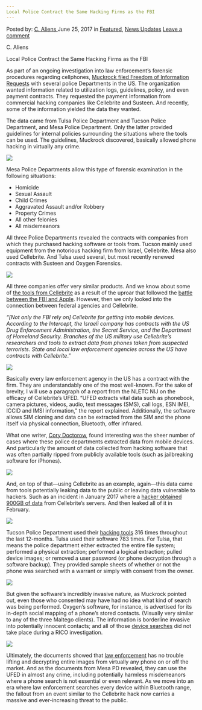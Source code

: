 ```yaml
---
Local Police Contract the Same Hacking Firms as the FBI
---
```

<article class="post-listing post-20878 post type-post status-publish format-standard has-post-thumbnail hentry  tag-contract tag-fbi tag-firms tag-hacking tag-local tag-police">
    <div class="post-inner">
        <span>Posted by: <a href="https://www.deepdotweb.com/author/caliens/" title="">C. Aliens </a></span>
    <span>June 25, 2017</span>
    <span>in <a href="https://www.deepdotweb.com/category/deepdot-news/" rel="category tag">Featured</a>, <a href="https://www.deepdotweb.com/category/news-updates/" rel="category tag">News Updates</a></span>
    <span><a href="https://www.deepdotweb.com/2017/06/25/local-police-contract-hacking-firms-fbi/#respond">Leave a comment</a></span>
    </p>
    <div class="clear"></div>
    <div class="entry">
    <p>C. Aliens</p>
    <p>Local Police Contract the Same Hacking Firms as the FBI</p>
    <p>As part of an ongoing investigation into law enforcement’s forensic procedures regarding cellphones, <a href="https://www.muckrock.com/news/archives/2017/jun/05/tulsa-tucson-cellebrite/">Muckrock filed Freedom of Information Requests</a> with several police Departments in the US. The organization wanted information related to utilization logs, guidelines, policy, and even payment contracts. They requested the payment information from commercial hacking companies like Cellebrite and Susteen. And recently, some of the information yielded the data they wanted.</p>
    <p>The data came from Tulsa Police Department and Tucson Police Department, and Mesa Police Department. Only the latter provided guidelines for internal policies surrounding the situations where the tools can be used. The guidelines, Muckrock discovered, basically allowed phone hacking in virtually any crime.</p>
    <p><img class="wp-image-20885 aligncenter" src="https://www.deepdotweb.com/wp-content/uploads/2017/06/word-image-153.jpeg" srcset="https://www.deepdotweb.com/wp-content/uploads/2017/06/word-image-153.jpeg 800w, https://www.deepdotweb.com/wp-content/uploads/2017/06/word-image-153-300x225.jpeg 300w" sizes="(max-width: 800px) 100vw, 800px" /></p>
    <p>Mesa Police Departments allow this type of forensic examination in the following situations:</p>
    <ul>
    <li>Homicide</li>
    <li>Sexual Assault</li>
    <li>Child Crimes</li>
    <li>Aggravated Assault and/or Robbery</li>
    <li>Property Crimes</li>
    <li>All other felonies</li>
    <li>All misdemeanors</li>
    </ul>
    <p>All three Police Departments revealed the contracts with companies from which they purchased hacking software or tools from. Tucson mainly used equipment from the notorious hacking firm from Israel, Cellebrite. Mesa also used Cellebrite. And Tulsa used several, but most recently renewed contracts with Susteen and Oxygen Forensics.</p>
    <p><img class="wp-image-20886 aligncenter" src="https://www.deepdotweb.com/wp-content/uploads/2017/06/word-image-154.jpeg" srcset="https://www.deepdotweb.com/wp-content/uploads/2017/06/word-image-154.jpeg 800w, https://www.deepdotweb.com/wp-content/uploads/2017/06/word-image-154-300x233.jpeg 300w" sizes="(max-width: 800px) 100vw, 800px" /></p>
    <p>All three companies offer very similar products. And we know about some of <a href="https://www.deepdotweb.com/2016/11/08/israeli-security-company-can-crack-iphone-encryption-works-fbi/">the tools from Cellebrite</a> as a result of the uproar that followed the <a href="https://www.deepdotweb.com/2016/10/16/fbi-may-need-apples-help-breaking-another-iphone/">battle between the FBI and Apple</a>. However, then we only looked into the connection between federal agencies and Cellebrite.</p>
    <p><em>“[Not only the FBI rely on] Cellebrite for getting into mobile devices. According to the Intercept, the Israeli company has contracts with the US Drug Enforcement Administration, the Secret Service, and the Department of Homeland Security. Branches of the US military use Cellebrite’s researchers and tools to extract data from phones taken from suspected terrorists. State and local law enforcement agencies across the US have contracts with Cellebrite</em>.”</p>
    <p><img class="wp-image-20887 aligncenter" src="https://www.deepdotweb.com/wp-content/uploads/2017/06/word-image-155.jpeg" srcset="https://www.deepdotweb.com/wp-content/uploads/2017/06/word-image-155.jpeg 800w, https://www.deepdotweb.com/wp-content/uploads/2017/06/word-image-155-300x197.jpeg 300w" sizes="(max-width: 800px) 100vw, 800px" /></p>
    <p>Basically every law enforcement agency in the US has a contract with the firm. They are understandably one of the most well-known. For the sake of brevity, I will use a paragraph of a report from the NLETC NIJ on the efficacy of Cellebrite&#8217;s UFED. “UFED extracts vital data such as phonebook, camera pictures, videos, audio, text messages (SMS), call logs, ESN IMEI, ICCID and IMSI information,” the report explained. Additionally, the software allows SIM cloning and data can be extracted from the SIM and the phone itself via physical connection, Bluetooth, offer infrared.</p>
    <p>What one writer, <a href="https://boingboing.net/2017/06/07/uninformed-consent.html">Cory Doctorow</a>, found interesting was the sheer number of cases where these police departments extracted data from mobile devices. And particularly the amount of data collected from hacking software that was often partially ripped from publicly available tools (such as jailbreaking software for iPhones).</p>
    <p><img class="wp-image-20888 aligncenter" src="https://www.deepdotweb.com/wp-content/uploads/2017/06/word-image-156.jpeg" srcset="https://www.deepdotweb.com/wp-content/uploads/2017/06/word-image-156.jpeg 800w, https://www.deepdotweb.com/wp-content/uploads/2017/06/word-image-156-300x225.jpeg 300w" sizes="(max-width: 800px) 100vw, 800px" /></p>
    <p>And, on top of that—using Cellebrite as an example, again—this data came from tools potentially leaking data to the public or leaving data vulnerable to hackers. Such as an incident in January 2017 where a <a href="https://motherboard.vice.com/read/hacker-steals-900-gb-of-cellebrite-data">hacker obtained 900GB of data</a> from Cellebrite&#8217;s servers. And then leaked all of it in February.</p>
    <p><img class="wp-image-20889 aligncenter" src="https://www.deepdotweb.com/wp-content/uploads/2017/06/word-image-157.jpeg" srcset="https://www.deepdotweb.com/wp-content/uploads/2017/06/word-image-157.jpeg 750w, https://www.deepdotweb.com/wp-content/uploads/2017/06/word-image-157-300x124.jpeg 300w" sizes="(max-width: 750px) 100vw, 750px" /></p>
    <p>Tucson Police Department used their <a href="https://www.deepdotweb.com/tag/hack">hacking tools</a> 316 times throughout the last 12-months. Tulsa used their software 783 times. For Tulsa, that means the police department either extracted the entire file system; performed a physical extraction; performed a logical extraction; pulled device images; or removed a user password (or phone decryption through a software backup). They provided sample sheets of whether or not the phone was searched with a warrant or simply with consent from the owner.</p>
    <p><img class="wp-image-20890 aligncenter" src="https://www.deepdotweb.com/wp-content/uploads/2017/06/word-image-158.jpeg" srcset="https://www.deepdotweb.com/wp-content/uploads/2017/06/word-image-158.jpeg 854w, https://www.deepdotweb.com/wp-content/uploads/2017/06/word-image-158-300x238.jpeg 300w" sizes="(max-width: 854px) 100vw, 854px" /></p>
    <p>But given the software&#8217;s incredibly invasive nature, as Muckrock pointed out, even those who consented may have had no idea what kind of search was being performed. Oxygen’s software, for instance, is advertised for its in-depth social mapping of a phone&#8217;s stored contacts. (Visually very similar to any of the three Maltego clients). The information is borderline invasive into potentially innocent contacts; and all of those <a href="https://www.deepdotweb.com/tag/analysis/">device searches</a> did not take place during a RICO investigation.</p>
    <p><img class="wp-image-20891 aligncenter" src="https://www.deepdotweb.com/wp-content/uploads/2017/06/word-image-159.jpeg" /></p>
    <p>Ultimately, the documents showed that <a href="https://www.deepdotweb.com/tag/police/">law enforcement</a> has no trouble lifting and decrypting entire images from virtually any phone on or off the market. And as the documents from Mesa PD revealed, they can use the UFED in almost any crime, including potentially harmless misdemeanors where a phone search is not essential or even relevant. As we move into an era where law enforcement searches every device within Bluetooth range, the fallout from an event similar to the Cellebrite hack now carries a massive and ever-increasing threat to the public.</p>
    <p>&nbsp;</p>
    </div>
    <span style="display:none"><a href="https://www.deepdotweb.com/tag/contract/" rel="tag">contract</a> <a href="https://www.deepdotweb.com/tag/fbi/" rel="tag">fbi</a> <a href="https://www.deepdotweb.com/tag/firms/" rel="tag">firms</a> <a href="https://www.deepdotweb.com/tag/hacking/" rel="tag">hacking</a> <a href="https://www.deepdotweb.com/tag/local/" rel="tag">local</a> <a href="https://www.deepdotweb.com/tag/police/" rel="tag">police</a></span> <span style="display:none" class="updated">2017-06-25</span>
    <div style="display:none" class="vcard author" itemprop="author" itemscope itemtype="http://schema.org/Person"><strong class="fn" itemprop="name"><a href="https://www.deepdotweb.com/author/caliens/" title="Posts by C. Aliens" rel="author">C. Aliens</a></strong></div>
    </div>
</article>

